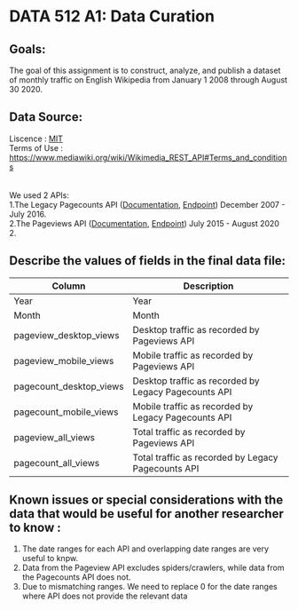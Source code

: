 # DATA 512 A1: Data Curation
## Goals:
The goal of this assignment is to construct, analyze, and publish a dataset of monthly traffic on English Wikipedia from January 1 2008 through August 30 2020.

## Data Source:
Liscence : [MIT](https://github.com/ankitapal189/data-512/blob/main/data-512-a1/LICENSE.md)<BR>
Terms of Use : https://www.mediawiki.org/wiki/Wikimedia_REST_API#Terms_and_conditions<BR>
 <BR>
<BR>
 We used 2 APIs:<BR>
1.The Legacy Pagecounts API ([Documentation](https://wikitech.wikimedia.org/wiki/Analytics/AQS/Legacy_Pagecounts), [Endpoint](https://wikimedia.org/api/rest_v1/#!/Pagecounts_data_(legacy)/get_metrics_legacy_pagecounts_aggregate_project_access_site_granularity_start_end))
December 2007 - July 2016.<BR>
2.The Pageviews API  ([Documentation](https://wikitech.wikimedia.org/wiki/Analytics/AQS/Pageviews), [Endpoint](https://wikimedia.org/api/rest_v1/#!/Pageviews_data/get_metrics_pageviews_aggregate_project_access_agent_granularity_start_end))
July 2015 - August 2020<BR>2.

## Describe the values of fields in the final data file:
| Column | Description |
|--------|-------------|
| Year | Year|
| Month | Month|			
| pageview_desktop_views | Desktop traffic as recorded by Pageviews API  |
| pageview_mobile_views | Mobile traffic as recorded by Pageviews API  |
| pagecount_desktop_views | Desktop traffic as recorded by Legacy Pagecounts API |
| pagecount_mobile_views |  Mobile traffic as recorded by Legacy Pagecounts API   |
| pageview_all_views | Total traffic as recorded by Pageviews API |
| pagecount_all_views | Total traffic as recorded by Legacy Pagecounts API |

## Known issues or special considerations with the data that would be useful for another researcher to know :
1. The date ranges for each API and overlapping date ranges are very useful to knpw. <BR>
2. Data from the Pageview API excludes spiders/crawlers, while data from the Pagecounts API does not. <BR>
3. Due to mismatching ranges. We need to replace 0 for the date ranges where API does not provide the relevant data
